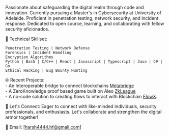 
Passionate about safeguarding the digital realm through code and innovation. Currently pursuing a Master's in Cybersecurity at University of Adelaide. Proficient in penetration testing, network security, and incident response. Dedicated to open source, learning, and collaborating with fellow security aficionados.

🔐 Technical Skillset:

    Penetration Testing | Network Defense
    Forensics | Incident Handling
    Encryption Algorithms
    Python | Bash | C/C++ | React | Javascript | Typescript | Java | C# | Go
    Ethical Hacking | Bug Bounty Hunting
    

🌐 Recent Projects:<br>
	    -   An Interoperable bridge to connect blockchains [Metabridge](https://github.com/MetaBridgeT/)<br>
	    -  A ZeroKnowledge proof based game built on Aleo [ZkLeague](https://github.com/harshu4/zkleague-contract)<br>
	    - A no-code solution to creating flows to interact with Blockchain [FlowX](https://github.com/harshu4/FlowX).

💬 Let's Connect:
Eager to connect with like-minded individuals, security professionals, and enthusiasts. Let's collaborate and strengthen the digital armor together!

📧 Email: [harsh4444.hf@gmail.com]



